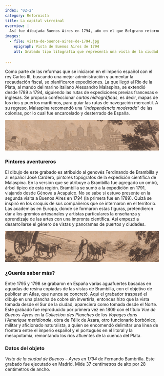 ```yaml
---
index: "02-2"
category: Reformista
title: La capital virreinal
overview: |
  Así fue dibujada Buenos Aires en 1794, año en el que Belgrano retornó de España a esa ciudad, donde había nacido. La vista es la primera que se conoce tomada desde el interior del territorio, en el sudeste, y no desde el Río de la Plata. Se atribuye a Fernando Brambilla, miembro de una expedición científica enviada por la monarquía española a poco de creado el Virreinato.
images:
  - file: vista-de-buenos-aires-de-1794.jpg
    epigraph: Vista de Buenos Aires de 1794
    alt: Grabado tipo litografía que representa una vista de la ciudad de Buenos Aires en 1794, realizado Fernando Brambilla. En primer plano se dispone un árbol, dos carretas de ruedas grandes tiradas por bueyes y un hombre arreando otros bueyes. En el horizonte se perfila el contorno de las edificaciones de Buenos Aires. En la base el título impreso que dice “Vista de la Ciudad de Buenos-Ayres”.

---
```


Como parte de las reformas que se iniciaron en el imperio español con el rey Carlos III,  buscando una mejor administración y aumentar la recaudación fiscal, se planificaron expediciones. La que llegó al Río de la Plata, al mando del marino italiano Alessandro Malaspina, se extendió desde 1789 a 1794, siguiendo las rutas de expediciones previas francesas e inglesas. Se propuso confeccionar *cartas hidrográficas*, es decir, mapas de los ríos y puertos marítimos, para guiar las rutas de navegación mercantil. A su regreso, Malaspina recomendó una “*independencia moderada*” de las colonias, por lo cual fue encarcelado y desterrado de España.

![Detalle del objeto](./eje02-2-a.jpg)

### Pintores aventureros
El dibujo de este grabado es atribuido al genovés Ferdinando de Brambilla y al español José Cardero, pintores topógrafos de la expedición científica de Malaspina. En la versión que se atribuye a Brambilla fue agregado un ombú, árbol típico de esta región. Brambilla se sumó a la expedición en 1791, viajando desde Génova a Acapulco. No se sabe si estuvo presente en la segunda visita a Buenos Aires en 1794 (la primera fue en 1789). Quizá se inspiró en los croquis de sus compañeros que se internaron en el territorio. Las academias en Europa, donde se formaron estas figuras, pretendieron dar a los gremios artesanales y artistas particulares la enseñanza y aprendizaje de las artes con una impronta científica. Así empezó a desarrollarse el género de vistas y panoramas de puertos y ciudades.

![Detalle del objeto](./eje02-2-b.jpg)

### ¿Querés saber más?
Entre 1795 y 1798 se grabaron en España varias aguafuertes basadas en aguadas de resina copiadas de las vistas de Brambilla, con el objetivo de publicar un Atlas, que nunca se concretó. Aquí el grabador traspasó el dibujo en una plancha de cobre sin invertirla, entonces hizo que la vista tomada desde el Sur de la ciudad, apareciera como tomada desde el Norte. Este grabado fue reproducido por primera vez en 1809 con el título *Vue de Buenos-Ayres* en la *Collection des Planches* de los *Voyages dans l'Amerique meridionale*, obra de Félix de Azara, otro funcionario borbónico, militar y aficionado naturalista, a quien se encomendó delimitar una línea de frontera entre el imperio español y el portugués en el litoral y la mesopotamia, remontando los ríos afluentes de la cuenca del Plata.

### Datos del objeto
*Vista de la ciudad de Buenos – Ayres en 1794* de Fernando Bambrilla. Este grabado fue ejecutado en Madrid. Mide 37 centímetros de alto por 28 centímetros de ancho.

